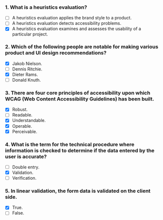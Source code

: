 ### 1. What is a heuristics evaluation?

- [ ] A heuristics evaluation applies the brand style to a product.
- [ ] A heuristics evaluation detects accessibility problems.
- [x] A heuristics evaluation examines and assesses the usability of a particular project.

### 2. Which of the following people are notable for making various product and UI design recommendations?

- [x] Jakob Nielson.
- [ ] Dennis Ritchie.
- [x] Dieter Rams.
- [ ] Donald Knuth.

### 3. There are four core principles of accessibility upon which WCAG (Web Content Accessibility Guidelines) has been built.

- [x] Robust.
- [ ] Readable.
- [x] Understandable.
- [x] Operable.
- [x] Perceivable.

### 4. What is the term for the technical procedure where information is checked to determine if the data entered by the user is accurate?

- [ ] Double entry.
- [x] Validation.
- [ ] Verification.

### 5. In linear validation, the form data is validated on the client side.

- [x] True.
- [ ] False.
